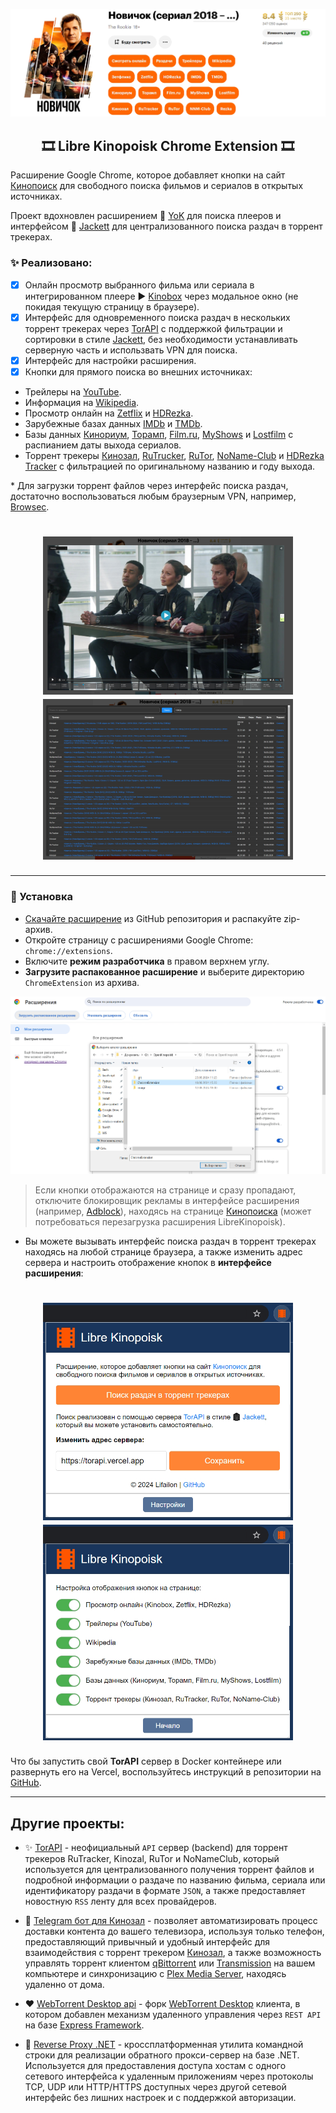 <p align="center">
    <img src="image/kinopoisk-buttons.jpg" alt="Image alt">
</p>

<h2 align="center">
     🎞️ Libre Kinopoisk Chrome Extension 🎞️
</h2>

Расширение Google Chrome, которое добавляет кнопки на сайт [Кинопоиск](http://kinopoisk.ru) для свободного поиска фильмов и сериалов в открытых источниках.

Проект вдохновлен расширением 🍿 [YoK](https://github.com/mrzlab630/chrome-extension-YoK) для поиска плееров и интерфейсом 🧥 [Jackett](https://github.com/Jackett/Jackett) для централизованного поиска раздач в торрент трекерах.

### ✨ Реализовано:

- [x] Онлайн просмотр выбранного фильма или сериала в интегрированном плеере ▶ [Kinobox](https://kinomix.web.app) через модальное окно (не покидая текущую страницу в браузере).
- [x] Интерфейс для одновременного поиска раздач в нескольких торрент трекерах через [TorAPI](https://github.com/Lifailon/TorAPI) с поддержкой фильтрации и сортировки в стиле [Jackett](https://github.com/Jackett/Jackett), без необходимости устанавливать серверную часть и использвать VPN для поиска.
- [x] Интерфейс для настройки расширения.
- [x] Кнопки для прямого поиска во внешних источниках:
- Трейлеры на [YouTube](https://youtube.com).
- Информация на [Wikipedia](https://ru.wikipedia.org).
- Просмотр онлайн на [Zetflix](https://zeflix.online) и [HDRezka](https://hdrezka.ag).
- Зарубежные базах данных [IMDb](https://imdb.com) и [TMDb](https://themoviedb.org).
- Базы данных [Кинориум](https://ru.kinorium.com), [Торамп](https://www.toramp.com), [Film.ru](https://www.film.ru), [MyShows](https://myshows.me) и [Lostfilm](https://lostfilm.tv) с распианием даты выхода сериалов.
- Торрент трекеры [Кинозал](https://kinozal.tv), [RuTrucker](https://rutracker.org), [RuTor](https://rutor.info), [NoName-Club](https://nnmclub.to) и [HDRezka Tracker](https://rezka.cc) с фильтрацией по оригинальному названию и году выхода.

\* Для загрузки торрент файлов через интерфейс поиска раздач, достаточно воспользоваться любым браузерным VPN, например, [Browsec](https://browsec.com/ru).

<h1 align="center">
    <img src="image/kinobox-player.jpg" width="400"/></a> <img src="image/torapi-search.jpg" width="400"></a>
</h1>

---

### 🚀 Установка

- [Скачайте расширение](https://github.com/Lifailon/LibreKinopoisk/archive/refs/heads/rsa.zip) из GitHub репозитория и распакуйте zip-архив.
- Откройте страницу с расширениями Google Chrome: `chrome://extensions`.
- Включите **режим разработчика** в правом верхнем углу.
- **Загрузите распакованное расширение** и выберите директорию `ChromeExtension` из архива.

![Image alt](image/add-extension.jpg)

> Если кнопки отображаются на странице и сразу пропадают, отключите блокировщик рекламы в интерфейсе расширения (например, [Adblock](https://adblockplus.org)), находясь на странице [Кинопоиска](www.kinopoisk.ru) (может потребоваться перезагрузка расширения LibreKinopoisk).

- Вы можете вызывать интерфейс поиска раздач в торрент трекерах находясь на любой странице браузера, а также изменить адрес сервера и настроить отображение кнопок в **интерфейсе расширения**:

<h1 align="center">
    <img src="image/popup-interface.jpg" width="400"/></a> <img src="image/popup-settings.jpg" width="400"></a>
</h1>

Что бы запустить свой **TorAPI** сервер в Docker контейнере или развернуть его на Vercel, воспользуйтесь инструкций в репозитории на [GitHub](https://github.com/Lifailon/TorAPI).

---

## Другие проекты:

- ✨ [TorAPI](https://github.com/Lifailon/TorAPI) - неофициальный `API` сервер (backend) для торрент трекеров RuTracker, Kinozal, RuTor и NoNameClub, который используется для централизованного получения торрент файлов и подробной информации о раздаче по названию фильма, сериала или идентификатору раздачи в формате `JSON`, а также предоставляет новостную `RSS` ленту для всех провайдеров.



- 🧲 [Telegram бот для Кинозал](https://github.com/Lifailon/Kinozal-Bot) - позволяет автоматизировать процесс доставки контента до вашего телевизора, используя только телефон, предоставляющий привычный и удобный интерфейс для взаимодействия с торрент трекером [Кинозал](https://kinozal.tv), а также возможность управлять торрент клиентом [qBittorrent](https://github.com/qbittorrent/qBittorrent) или [Transmission](https://github.com/transmission/transmission) на вашем компьютере и синхронизацию с [Plex Media Server](https://www.plex.tv/personal-media-server), находясь удаленно от дома.

- ❤️ [WebTorrent Desktop api](https://github.com/Lifailon/webtorrent-desktop-api) - форк [WebTorrent Desktop](https://github.com/webtorrent/webtorrent-desktop) клиента, в котором добавлен механизм удаленного управления через `REST API` на базе [Express Framework](https://github.com/expressjs/express).

- 📡 [Reverse Proxy .NET](https://github.com/Lifailon/rpnet) - кроссплатформенная утилита командной строки для реализации обратного прокси-сервер на базе .NET. Используется для предоставления доступа хостам с одного сетевого интерфейса к удаленным приложениям через протоколы TCP, UDP или HTTP/HTTPS доступных через другой сетевой интерфейс без лишних настроек и с поддержкой авторизации.